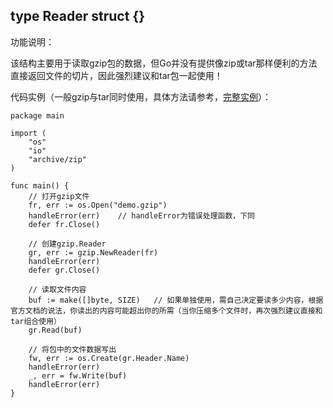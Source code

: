 ## type Reader struct {}

功能说明：

该结构主要用于读取gzip包的数据，但Go并没有提供像zip或tar那样便利的方法直接返回文件的切片，因此强烈建议和tar包一起使用！

代码实例（一般gzip与tar同时使用，具体方法请参考，[完整实例](https://github.com/Unknwon/go-compresser/blob/master/go-tar.gz.go)）：

	package main
	
	import (
		"os"
		"io"
		"archive/zip"
	)
	
	func main() {
		// 打开gzip文件
		fr, err := os.Open("demo.gzip")		
		handleError(err)	// handleError为错误处理函数，下同
		defer fr.Close()
		
		// 创建gzip.Reader
		gr, err := gzip.NewReader(fr)
		handleError(err)
		defer gr.Close()
		
		// 读取文件内容
		buf := make([]byte, SIZE)	// 如果单独使用，需自己决定要读多少内容，根据官方文档的说法，你读出的内容可能超出你的所需（当你压缩多个文件时，再次强烈建议直接和tar组合使用）
		gr.Read(buf)
		
		// 将包中的文件数据写出
		fw, err := os.Create(gr.Header.Name)
		handleError(err)
		_, err = fw.Write(buf)
		handleError(err)
	}
